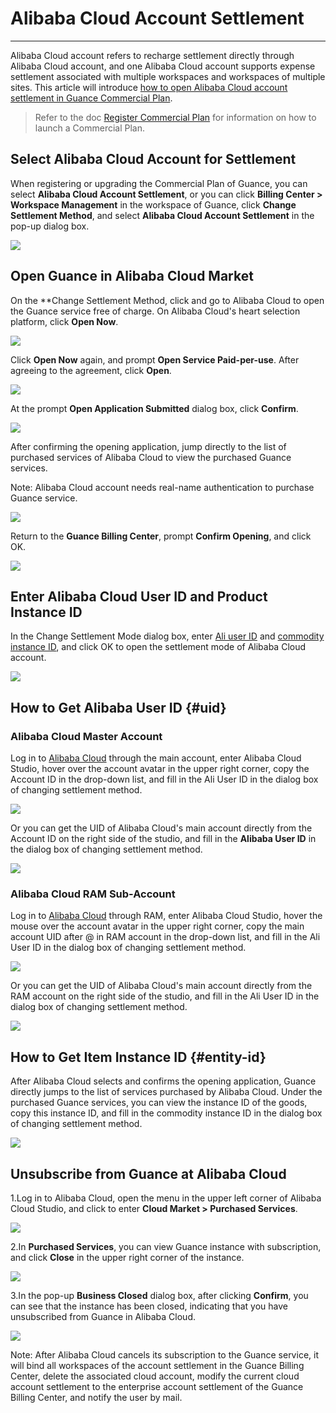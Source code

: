 # Alibaba Cloud Account Settlement
---

Alibaba Cloud account refers to recharge settlement directly through Alibaba Cloud account, and one Alibaba Cloud account supports expense settlement associated with multiple workspaces and workspaces of multiple sites. This article will introduce <u>how to open Alibaba Cloud account settlement in Guance Commercial Plan</u>. 

> Refer to the doc [Register Commercial Plan](../../billing/commercial-register.md) for information on how to launch a Commercial Plan.

## Select Alibaba Cloud Account for Settlement

When registering or upgrading the Commercial Plan of Guance, you can select **Alibaba Cloud Account Settlement**, or you can click **Billing Center > Workspace Management** in the workspace of Guance, click **Change Settlement Method**, and select **Alibaba Cloud Account Settlement** in the pop-up dialog box.

![](../img/9.upgrade_7.png)

## Open Guance in Alibaba Cloud Market

On the **Change Settlement Method, click and go to Alibaba Cloud to open the Guance service free of charge. On Alibaba Cloud's heart selection platform, click **Open Now**.

![](../img/6.aliyun_6.png)


Click **Open Now** again, and prompt **Open Service Paid-per-use**. After agreeing to the agreement, click **Open**.

![](../img/6.aliyun_9.png)

At the prompt **Open Application Submitted** dialog box, click **Confirm**.

![](../img/6.aliyun_10.png)

After confirming the opening application, jump directly to the list of purchased services of Alibaba Cloud to view the purchased Guance services.

Note: Alibaba Cloud account needs real-name authentication to purchase Guance service.

![](../img/6.aliyun_13.png)

Return to the **Guance Billing Center**, prompt **Confirm Opening**, and click OK.

![](../img/6.aliyun_12.png)

## Enter Alibaba Cloud User ID and Product Instance ID

In the Change Settlement Mode dialog box, enter [Ali user ID](#uid) and [commodity instance ID](#entity-id), and click OK to open the settlement mode of Alibaba Cloud account.

![](../img/9.upgrade_7.png)

## How to Get Alibaba User ID {#uid}

### Alibaba Cloud Master Account

Log in to [Alibaba Cloud](https://www.aliyun.com) through the main account, enter Alibaba Cloud Studio, hover over the account avatar in the upper right corner, copy the Account ID in the drop-down list, and fill in the Ali User ID in the dialog box of changing settlement method.

![](../img/6.aliyun_2.png)

Or you can get the UID of Alibaba Cloud's main account directly from the Account ID on the right side of the studio, and fill in the **Alibaba User ID** in the dialog box of changing settlement method.

![](../img/20.aliyun_1.png)

### Alibaba Cloud RAM Sub-Account

Log in to [Alibaba Cloud](https://www.aliyun.com) through RAM, enter Alibaba Cloud Studio, hover the mouse over the account avatar in the upper right corner, copy the main account UID after @ in RAM account in the drop-down list, and fill in the Ali User ID in the dialog box of changing settlement method.

![](../img/20.aliyun_3.png)

Or you can get the UID of Alibaba Cloud's main account directly from the RAM account on the right side of the studio, and fill in the Ali User ID in the dialog box of changing settlement method.

![](../img/20.aliyun_2.png)

## How to Get Item Instance ID {#entity-id}

After Alibaba Cloud selects and confirms the opening application, Guance directly jumps to the list of services purchased by Alibaba Cloud. Under the purchased Guance services, you can view the instance ID of the goods, copy this instance ID, and fill in the commodity instance ID in the dialog box of changing settlement method.

![](../img/10.aliyun_market_5.png)



## Unsubscribe from Guance at Alibaba Cloud

1.Log in to Alibaba Cloud, open the menu in the upper left corner of Alibaba Cloud Studio, and click to enter **Cloud Market > Purchased Services**.

![](../img/10.aliyun_market_1.png)

2.In **Purchased Services**, you can view Guance instance with subscription, and click **Close** in the upper right corner of the instance.

![](../img/1.aliyun_cancel_2.png)

3.In the pop-up **Business Closed** dialog box, after clicking **Confirm**, you can see that the instance has been closed, indicating that you have unsubscribed from Guance in Alibaba Cloud.

![](../img/1.aliyun_cancel_3.png)

Note: After Alibaba Cloud cancels its subscription to the Guance service, it will bind all workspaces of the account settlement in the Guance Billing Center, delete the associated cloud account, modify the current cloud account settlement to the enterprise account settlement of the Guance Billing Center, and notify the user by mail.
